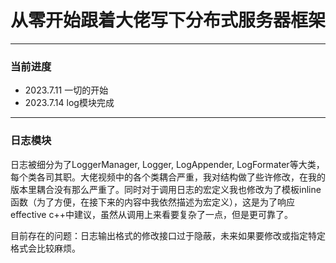 # 从零开始跟着大佬写下分布式服务器框架 #
***
### 当前进度 ###
* 2023.7.11 一切的开始
* 2023.7.14 log模块完成
***
### 日志模块 ###
日志被细分为了LoggerManager, Logger, LogAppender, LogFormater等大类，每个类各司其职。大佬视频中的各个类耦合严重，我对结构做了些许修改，在我的版本里耦合没有那么严重了。同时对于调用日志的宏定义我也修改为了模板inline函数（为了方便，在接下来的内容中我依然描述为宏定义），这是为了响应effective c++中建议，虽然从调用上来看要复杂了一点，但是更可靠了。
    
目前存在的问题：日志输出格式的修改接口过于隐蔽，未来如果要修改或指定特定格式会比较麻烦。
